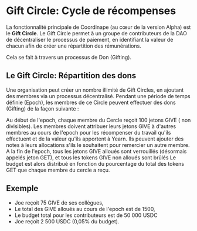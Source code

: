 # Gift Circle: Cycle de récompenses

La fonctionnalité principale de Coordinape \(au cœur de la version Alpha\) est le **Gift Circle**. Le Gift Circle permet à un groupe de contributeurs de la DAO de décentraliser le processus de paiement, en identifiant la valeur de chacun afin de créer une répartition des rémunérations.

 Cela se fait à travers un processus de Don \(Gifting\).

## Le Gift Circle: Répartition des dons <a id="the-gift-circle"></a>

Une organisation peut créer un nombre illimité de Gift Circles, en ajoutant des membres via un processus décentralisé. Pendant une période de temps définie \(Epoch\), les membres de ce Circle peuvent effectuer des dons \(Gifting\) de la façon suivante : 

Au début de l'epoch, chaque membre du Cercle reçoit 100 jetons GIVE \( non divisibles\). Les membres doivent attribuer leurs jetons GIVE à d'autres membres au cours de l'epoch pour les récompenser du travail qu'ils effectuent et de la valeur qu'ils apportent à Yearn. Ils peuvent ajouter des notes à leurs allocations s'ils le souhaitent pour remercier un autre membre. A la fin de l'epoch, tous les jetons GIVE alloués sont verrouillés \(désormais appelés jeton GET\), et tous les tokens GIVE non alloués sont brûlés Le budget est alors distribué en fonction du pourcentage du total des tokens GET que chaque membre du cercle a reçu.

## Exemple <a id="example"></a>

* Joe reçoit 75 GIVE  de ses collègues,
*  Le total des GIVE alloués au cours de l'epoch est de 1500, 
* Le budget total pour les contributeurs est de 50 000 USDC 
* Joe reçoit 2 500 USDC \(0,05% du budget\).

